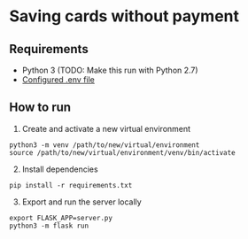 # Saving cards without payment

## Requirements

- Python 3 (TODO: Make this run with Python 2.7)
- [Configured .env file](../README.md)

## How to run

1. Create and activate a new virtual environment

```
python3 -m venv /path/to/new/virtual/environment
source /path/to/new/virtual/environment/venv/bin/activate
```

2. Install dependencies

```
pip install -r requirements.txt
```

3. Export and run the server locally

```
export FLASK_APP=server.py
python3 -m flask run
```
